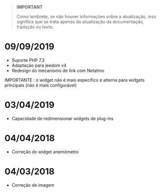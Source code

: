 >**IMPORTANT**
>
>Como lembrete, se não houver informações sobre a atualização, isso significa que se trata apenas da atualização da documentação, tradução ou texto.

# 09/09/2019

- Suporte PHP 7.3
- Adaptação para jeedom v4
- Redesign do mecanismo de link com Netatmo

IMPORTANTE : o widget não é mais específico e alterna para widgets principais (não é mais configurável)

# 03/04/2019

- Capacidade de redimensionar widgets de plug-ins

# 04/04/2018

- Correção do widget anemômetro

# 04/03/2018

- Correção de imagem

